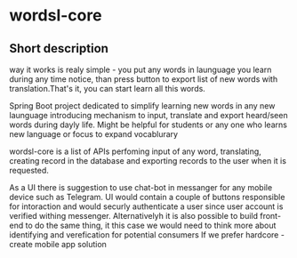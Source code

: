 # wordsl-core

## Short description

way it works is realy simple - you put any words in launguage you learn during any time notice, than press button
to export list of new words with translation.That's it, you can start learn all this words.

Spring Boot project dedicated to simplify learning new words in any new launguage 
introducing mechanism to input, translate and export heard/seen words during dayly life.
Might be helpful for students or any one who learns new language or focus to expand vocablurary

wordsl-core is a list of APIs perfoming input of any word, translating, creating record in the database and exporting 
records to the user when it is requested.

As a UI there is suggestion to use chat-bot in  messanger for any mobile device such as Telegram. UI would contain 
a couple of buttons responsible for intoraction and would securly authenticate a user since user account is verified 
withing messenger.
Alternativelyh it is also possible to build front-end to do the same thing, it this case we would need to think more
about identifying and verefication for potential consumers
If we prefer hardcore - create mobile app solution



